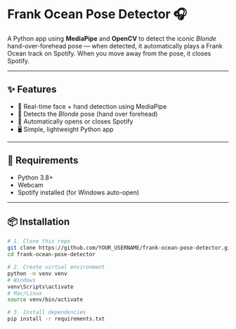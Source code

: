 # Frank Ocean Pose Detector 🎧

A Python app using **MediaPipe** and **OpenCV** to detect the iconic *Blonde* hand-over-forehead pose — when detected, it automatically plays a Frank Ocean track on Spotify. When you move away from the pose, it closes Spotify.

---

## ✨ Features
- 🧠 Real-time face + hand detection using MediaPipe  
- 👋 Detects the *Blonde* pose (hand over forehead)  
- 🎵 Automatically opens or closes Spotify  
- 🖥️ Simple, lightweight Python app

---

## 🧰 Requirements
- Python 3.8+
- Webcam
- Spotify installed (for Windows auto-open)

---

## 📦 Installation

```bash
# 1. Clone this repo
git clone https://github.com/YOUR_USERNAME/frank-ocean-pose-detector.git
cd frank-ocean-pose-detector

# 2. Create virtual environment
python -m venv venv
# Windows
venv\Scripts\activate
# Mac/Linux
source venv/bin/activate

# 3. Install dependencies
pip install -r requirements.txt

